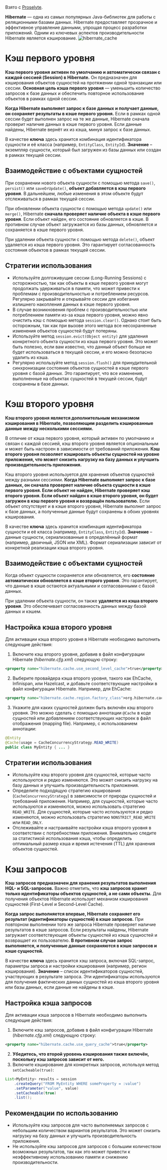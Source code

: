 Взято с [Proselyte](https://proselyte.net/hibernate-caching-basics/).

**Hibernate** — одна из самых популярных Java-библиотек для работы с реляционными базами данных. Hibernate предоставляет прозрачное и эффективное управление данными, упрощая процесс разработки приложений. Одним из ключевых аспектов производительности Hibernate является кэширование.
![hibernate_cache](/pictures/hibernate_cache.webp)
# Кэш первого уровня
**Кэш первого уровня активен по умолчанию и автоматически связан с каждой сессией (Session) в Hibernate.** Он предназначен для кэширования объектов сущностей на протяжении одной транзакции или сессии. **Основная цель кэша первого уровня** — уменьшить количество запросов к базе данных и обеспечить повторное использование объектов в рамках одной сессии.

**Когда Hibernate выполняет запрос к базе данных и получает данные, он сохраняет результаты в кэше первого уровня.** Если в рамках одной сессии будет выполнен запрос на те же данные, Hibernate сначала проверит наличие данных в кэше первого уровня. Если данные найдены, Hibernate вернёт их из кэша, минуя запрос к базе данных.  

В качестве **ключа** здесь хранится комбинация идентификатора сущности и её класса (например, `EntityClass`, `EntityId`).  **Значение** – экземпляр сущности, который был загружен из базы данных или создан в рамках текущей сессии.
## Взаимодействие с объектами сущностей
При сохранении нового объекта сущности с помощью метода `save()`, `persist()` или `saveOrUpdate()`, **объект добавляется в кэш первого уровня**. В дальнейшем, любые изменения в этом объекте будут отслеживаться в рамках текущей сессии.

При обновлении объекта сущности с помощью метода `update()` или `merge()`, Hibernate **сначала проверяет наличие объекта в кэше первого уровня**. Если объект найден, его состояние обновляется в кэше. В противном случае объект загружается из базы данных, обновляется и сохраняется в кэше первого уровня.

При удалении объекта сущности с помощью метода `delete()`, объект удаляется из кэша первого уровня. Это гарантирует согласованность состояния объектов в рамках текущей сессии.
## Стратегии использования
- Используйте долгоживущие сессии (Long-Running Sessions) с осторожностью, так как объекты в кэше первого уровня могут продолжать удерживаться в памяти, что может привести к проблемам с производительностью и потреблением ресурсов. Регулярно закрывайте и открывайте сессии для избегания излишнего накопления данных в кэше первого уровня.
- В случае возникновения проблем с производительностью или потреблением памяти из-за кэша первого уровня, можно явно очистить кэш с помощью метода `session.clear()`. Однако стоит быть осторожным, так как при вызове этого метода все несохраненные изменения объектов сущностей будут потеряны.
- Используйте метод `session.evict(Object entity)` для удаления конкретного объекта сущности из кэша первого уровня. Это может быть полезно, если вам известно, что данный объект больше не будет использоваться в текущей сессии, и его можно безопасно удалить из кэша.
- Регулярно используйте метод `session.flush()` для принудительной синхронизации состояния объектов сущностей в кэше первого уровня с базой данных. Это гарантирует, что все изменения, выполненные на объектах сущностей в текущей сессии, будут сохранены в базе данных.
# Кэш второго уровня
**Кэш второго уровня является дополнительным механизмом кэширования в Hibernate, позволяющим разделить кэшированные данные между несколькими сессиями.**

В отличие от кэша первого уровня, который активен по умолчанию и связан с каждой сессией, кэш второго уровня является опциональным и может быть настроен в зависимости от требований приложения. **Кэш второго уровня позволяет кэшировать объекты сущностей на уровне приложения, что может снизить нагрузку на базу данных и улучшить производительность приложения.**

Кэш второго уровня используется для хранения объектов сущностей между разными сессиями. **Когда Hibernate выполняет запрос к базе данных, он сначала проверяет наличие объекта сущности в кэше первого уровня. Если объект не найден, Hibernate проверяет кэш второго уровня. Если объект найден в кэше второго уровня, он будет загружен в кэш первого уровня и возвращён пользователю.** Если объект отсутствует и в кэше второго уровня, Hibernate выполнит запрос к базе данных, а полученные данные будут сохранены в обоих уровнях кэширования.  

В качестве **ключа** здесь хранится комбинация идентификатора сущности и её класса (например, `EntityClass`, `EntityId`).  **Значение** – данные сущности, сериализованные в определённый формат (например, двоичный, JSON или XML). Формат сериализации зависит от конкретной реализации кэша второго уровня.
## Взаимодействие с объектами сущностей
Когда объект сущности сохраняется или обновляется, его **состояние автоматически обновляется в кэше второго уровня**. Это гарантирует, что данные в кэше остаются актуальными и согласованными с базой данных.

При удалении объекта сущности, он также **удаляется из кэша второго уровня**. Это обеспечивает согласованность данных между базой данных и кэшем.
## Настройка кэша второго уровня
Для активации кэша второго уровня в Hibernate необходимо выполнить следующие действия:
1. Включите кэш второго уровня, добавив в файл конфигурации Hibernate (*hibernate.cfg.xml*) следующую строку:
```xml
<property name="hibernate.cache.use_second_level_cache">true</property>
```
2. Выберите провайдера кэша второго уровня, такого как EhCache, Infinispan, или Hazelcast, и добавьте соответствующие настройки в файл конфигурации Hibernate. Например, для EhCache:
```xml
<property name="hibernate.cache.region.factory_class">org.hibernate.cache.ehcache.EhCacheRegionFactory</property>
```
3. Укажите для каких сущностей должен быть включён кэш второго уровня. Это можно сделать с помощью аннотации `@Cache` в коде сущностей или добавлением соответствующих настроек в файл отображения (mapping file). Например, с использованием аннотации:
```java
@Entity
@Cache(usage = CacheConcurrencyStrategy.READ_WRITE)
public class MyEntity { ... }
```
## Стратегии использования
- Используйте кэш второго уровня для сущностей, которые часто используются и редко изменяются. Это может снизить нагрузку на базу данных и улучшить производительность приложения.
- Определите подходящую стратегию кэширования (`CacheConcurrencyStrategy`) в зависимости от природы сущностей и требований приложения. Например, для сущностей, которые часто используются и изменяются, можно использовать стратегию `READ_WRITE`. Для сущностей, которые часто используются и редко изменяются, можно использовать стратегию `NONSTRICT_READ_WRITE` или `READ_ONLY`.
- Отслеживайте и настраивайте настройки кэша второго уровня в соответствии с потребностями приложения. Внимательно следите за статистикой использования кэша, чтобы определить оптимальный размер кэша и время истечения (TTL) для хранения объектов сущностей.
# Кэш запросов
**Кэш запросов предназначен для хранения результатов выполнения HQL- и SQL-запросов.** Важно отметить, что **кэш запросов хранит только идентификаторы объектов сущностей, а не сами объекты.** Для получения объектов Hibernate использует механизм кэширования сущностей (First-Level и Second-Level Cache).

**Когда запрос выполняется впервые, Hibernate сохраняет его результат (идентификаторы сущностей) в кэше запросов.** При повторном выполнении того же запроса Hibernate проверяет наличие результатов в кэше запросов. Если результаты найдены, Hibernate загружает соответствующие объекты сущностей из кэша сущностей и возвращает их пользователю. **В противном случае запрос выполняется, и полученные данные сохраняются в кэше запросов и кэше сущностей.**

В качестве **ключа** здесь хранится хэш запроса, включая SQL-запрос, параметры запроса и настройки кэширования (например, регион кэширования). **Значение** – список идентификаторов сущностей, участвующих в результате запроса. Эти идентификаторы используются для получения фактических данных сущностей из кэша второго уровня или базы данных, если данные не найдены в кэше.
## Настройка кэша запросов
Для активации кэша запросов в Hibernate необходимо выполнить следующие действия:
1. Включите кэш запросов, добавив в файл конфигурации Hibernate (*hibernate.cfg.xml*) следующую строку:
```xml
<property name="hibernate.cache.use_query_cache">true</property>
```
2. **Убедитесь, что второй уровень кэширования также включён, поскольку кэш запросов зависит от него.**
3. Включите кэширование для конкретных запросов, используя метод `setCacheable(true)`:
```java
List<MyEntity> results = session
	.createQuery("FROM MyEntity WHERE someProperty = :value")
    .setParameter("value", value)
    .setCacheable(true)
    .list();
```
## Рекомендации по использованию
- Используйте кэш запросов для часто выполняемых запросов с небольшим количеством вариантов результатов. Это может снизить нагрузку на базу данных и улучшить производительность приложения.
- Не используйте кэш запросов для запросов с большим количеством возможных результатов, так как это может привести к неэффективному использованию памяти и снижению производительности.